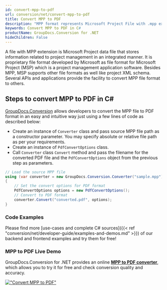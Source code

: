 ```yaml
---
id: convert-mpp-to-pdf
url: conversion/net/convert-mpp-to-pdf
title: Convert MPP to PDF
description: "MPP format represents Microsoft Project File with .mpp extension. Learn how to convert MPP to PDF file programmatically in C# language using GroupDocs.Conversion for .NET library."
keywords: Convert MPP to PDF in C#
productName: GroupDocs.Conversion for .NET
hideChildren: False
---
```


A file with MPP extension is Microsoft Project data file that stores information related to project management in an integrated manner. It is proprietary file format developed by Microsoft as file format for Microsoft Project (MSP) which is a project management application software. Besides MPP, MSP supports other file formats as well like project XML schema. Several APIs and applications provide the facility to convert MPP file format to others.

## Steps to convert MPP to PDF in C#

[GroupDocs.Conversion](https://products.groupdocs.com/conversion/net) allows developers to convert the MPP file to PDF format in an easy and intuitive way just using a few lines of code as described below:

* Create an instance of `Converter` class and pass source MPP file path as a constructor parameter. You may specify absolute or relative file path as per your requirements. 
* Create an instance of `PdfConvertOptions` class.
* Call `Converter` class `Convert` method and pass the filename for the converted PDF file and the `PdfConvertOptions` object from the previous step as parameters.

```csharp
// Load the source MPP file
using (var converter = new GroupDocs.Conversion.Converter("sample.mpp"))
{
    // Set the convert options for PDF format
    PdfConvertOptions options = new PdfConvertOptions();
    // Convert to PDF format
    converter.Convert("converted.pdf", options);
}
```

### Code Examples

Please find more [use-cases and complete C# sources]({{< ref "conversion/net/developer-guide/examples-and-demos.md" >}}) of our backend and frontend examples and try them for free!

### MPP to PDF Live Demo

GroupDocs.Conversion for .NET provides an online [**MPP to PDF converter**](https://products.groupdocs.app/conversion/mpp-to-pdf), which allows you to try it for free and check conversion quality and accuracy.

[!["Convert MPP to PDF"](conversion/net/images/convert-mpp-to-pdf.png)](https://products.groupdocs.app/conversion/mpp-to-pdf)